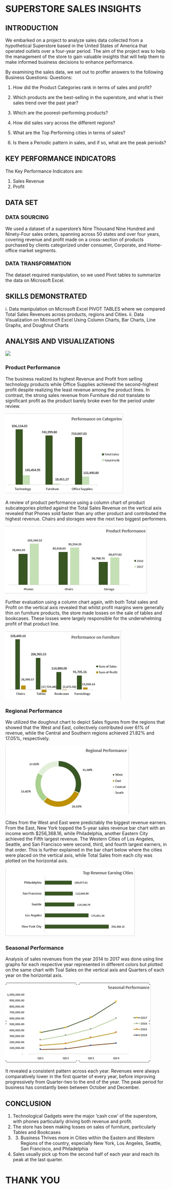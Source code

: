 # SUPERSTORE SALES INSIGHTS

## INTRODUCTION
We embarked on a project to analyze sales data collected from a hypothetical Superstore based in the United States of America that operated outlets over a four-year period. The aim of the project was to help the management of the store to gain valuable insights that will help them to make informed business decisions to enhance performance.

By examining the sales data, we set out to proffer answers to the following Business Questions:
Questions:

1.	How did the Product Categories rank in terms of sales and profit?

2.	Which products are the best-selling in the superstore, and what is their sales trend over the past year?

3.	Which are the poorest-performing products? 

4.	How did sales vary across the different regions?

5.	What are the Top Performing cities in terms of sales?

6.	Is there a Periodic pattern in sales, and if so, what are the peak periods?
   
## KEY PERFORMANCE INDICATORS
The Key Performance Indicators are:
1.	Sales Revenue
2.	Profit
   
## DATA SET

### DATA SOURCING
We used a dataset of a superstore’s Nine Thousand Nine Hundred and Ninety-Four sales orders, spanning across 50 states and over four years, covering revenue and profit made on a cross-section of products purchased by clients categorized under consumer, Corporate, and Home-office market segments. 

### DATA TRANSFORMATION
The dataset required manipulation, so we used Pivot tables to summarize the data on Microsoft Excel.

## SKILLS DEMONSTRATED
i.	Data manipulation on Microsoft Excel PIVOT TABLES where we compared Total Sales Revenues across products, regions and Cities. 
ii.	Data Visualization on Microsoft Excel Using Column Charts, Bar Charts, Line Graphs, and Doughnut Charts

## ANALYSIS AND VISUALIZATIONS


![](Entire_Dash)


### Product Performance
The business realized its highest Revenue and Profit from selling technology products while Office Supplies achieved the second-highest profit despite realizing the least revenue among the product lines. In contrast, the strong sales revenue from Furniture did not translate to significant profit as the product barely broke even for the period under review. 

![](Performance_Categories.jpg)

A review of product performance using a column chart of product subcategories plotted against the Total Sales Revenue on the vertical axis revealed that Phones sold faster than any other product and contributed the highest revenue. Chairs and storages were the next two biggest performers.

![](Product_sales_2016_2017.jpg)

Further evaluation using a column chart again, with both Total sales and Profit on the vertical axis revealed that whilst profit margins were generally thin on furniture products, the store made losses on the sale of tables and bookcases. These losses were largely responsible for the underwhelming profit of that product line.

![](Furniture.jpg)

### Regional Performance
We utilized the doughnut chart to depict Sales figures from the regions that showed that the West and East, collectively contributed over 61% of revenue, while the Central and Southern regions achieved 21.82% and 17.05%, respectively.

![](Regional_performance.jpg)

Cities from the West and East were predictably the biggest revenue earners. From the East, New York topped the 5-year sales revenue bar chart with an income worth $256,368.16, while Philadelphia, another Eastern City achieved the Fifth largest revenue.  The Western Cities of Los Angeles, Seattle, and San Francisco were second, third, and fourth largest earners, in that order. This is further explained in the bar chart below where the cities were placed on the vertical axis, while Total Sales from each city was plotted on the horizontal axis.

![](Top_Cities.jpg)

### Seasonal Performance
Analysis of sales revenues from the year 2014 to 2017 was done using line graphs for each respective year represented in different colors but plotted on the same chart with Toal Sales on the vertical axis and Quarters of each year on the horizontal axis. 

![](Seasonal_Performance.jpg)

It revealed a consistent pattern across each year. Revenues were always comparatively lower in the first quarter of every year, before improving progressively from Quarter-two to the end of the year. The peak period for business has constantly been between October and December.

## CONCLUSION
1.	Technological Gadgets were the major ‘cash cow’ of the superstore, with phones particularly driving both revenue and profit.
2.	The store has been making losses on sales of furniture, particularly Tables and Bookcases
3.	3.	Business Thrives more in Cities within the Eastern and Western Regions of the country, especially New York, Los Angeles, Seattle, San Francisco, and Philadelphia
4.	Sales usually pick up from the second half of each year and reach its peak at the last quarter.

# THANK YOU

